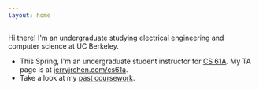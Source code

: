```yaml
---
layout: home
---
```


Hi there! I'm an undergraduate studying electrical engineering
and computer science at UC Berkeley.

- This Spring, I'm an undergraduate student instructor for [CS
  61A](http://cs61a.org). My TA page is at [jerryjrchen.com/cs61a](/cs61a).
- Take a look at my [past coursework](/coursework).

